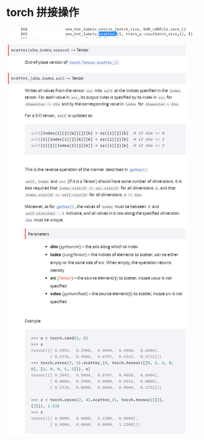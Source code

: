 # torch 拼接操作



![image-20200416084713102](../images/blog/image-20200416084713102.png)

![image-20200416085040414](../images/blog/image-20200416085040414.png)

